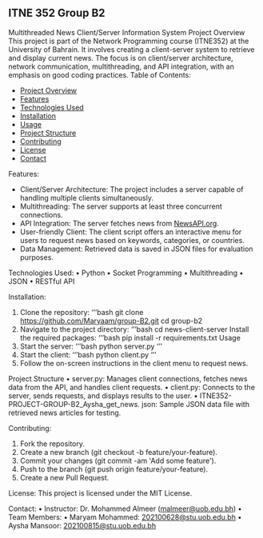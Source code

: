 ITNE 352 Group B2
--- 
Multithreaded News Client/Server Information System 
Project Overview
This project is part of the Network Programming course (ITNE352) at the University of Bahrain. It involves creating a client-server system to retrieve and display current news. The focus is on client/server architecture, network communication, multithreading, and API integration, with an emphasis on good coding practices.
 Table of Contents:
- [Project Overview](#project-overview)
- [Features](#features)
- [Technologies Used](#technologies-used)
- [Installation](#installation)
- [Usage](#usage)
- [Project Structure](#project-structure)
- [Contributing](#contributing)
- [License](#license)
- [Contact](#contact)

Features:
- Client/Server Architecture: The project includes a server capable of handling multiple clients simultaneously.
- Multithreading: The server supports at least three concurrent connections.
- API Integration: The server fetches news from [NewsAPI.org](https://newsapi.org/).
- User-friendly Client: The client script offers an interactive menu for users to request news based on keywords, categories, or countries.
- Data Management: Retrieved data is saved in JSON files for evaluation purposes.


Technologies Used:
•	Python
•	Socket Programming
•	Multithreading
•	JSON
•	RESTful API

Installation:
1.	Clone the repository:
‘’’bash
git clone https://github.com/Maryaam/group-B2.git
cd group-b2
2.	Navigate to the project directory:
‘’’bash
cd news-client-server
Install the required packages:
‘’’bash
pip install -r requirements.txt
Usage
1.	Start the server:
‘’’bash
python server.py 
‘’’
2.	Start the client:
‘’’bash
python client.py 
‘’’
3.	Follow the on-screen instructions in the client menu to request news.

Project Structure
•	server.py: Manages client connections, fetches news data from the API, and handles client requests.
•	client.py: Connects to the server, sends requests, and displays results to the user.
•	ITNE352-PROJECT-GROUP-B2_Aysha_get_news. json: Sample JSON data file with retrieved news articles for testing.

Contributing:
1.	Fork the repository.
2.	Create a new branch (git checkout -b feature/your-feature).
3.	Commit your changes (git commit -am 'Add some feature').
4.	Push to the branch (git push origin feature/your-feature).
5.	Create a new Pull Request.

License:
This project is licensed under the MIT License.

Contact:
•	Instructor: Dr. Mohammed Almeer (malmeer@uob.edu.bh)
•	Team Members:
•	Maryam Mohammed: 202100628@stu.uob.edu.bh
•	Aysha Mansoor: 202100815@stu.uob.edu.bh

